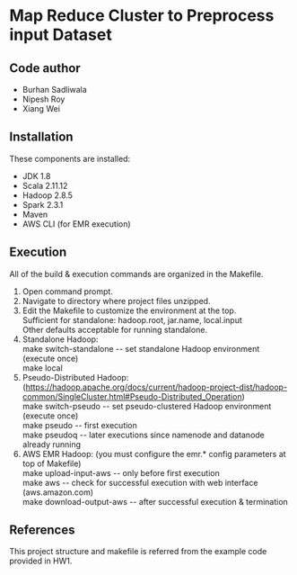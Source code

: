 # Map Reduce Cluster to Preprocess input Dataset

Code author
-----------
- Burhan Sadliwala
- Nipesh Roy
- Xiang Wei

Installation
------------
These components are installed:
- JDK 1.8
- Scala 2.11.12
- Hadoop 2.8.5
- Spark 2.3.1
- Maven
- AWS CLI (for EMR execution)


Execution
---------
All of the build & execution commands are organized in the Makefile.
1) Open command prompt.
2) Navigate to directory where project files unzipped.
3) Edit the Makefile to customize the environment at the top.<br/>
	Sufficient for standalone: hadoop.root, jar.name, local.input<br/>
	Other defaults acceptable for running standalone.<br/>
4) Standalone Hadoop:<br/>
	make switch-standalone		-- set standalone Hadoop environment (execute once)<br/>
	make local<br/>
5) Pseudo-Distributed Hadoop: (https://hadoop.apache.org/docs/current/hadoop-project-dist/hadoop-common/SingleCluster.html#Pseudo-Distributed_Operation)<br/>
	make switch-pseudo			-- set pseudo-clustered Hadoop environment (execute once)<br/>
	make pseudo					-- first execution<br/>
	make pseudoq				-- later executions since namenode and datanode already running<br/>
6) AWS EMR Hadoop: (you must configure the emr.* config parameters at top of Makefile)<br/>
	make upload-input-aws		-- only before first execution<br/>
	make aws					-- check for successful execution with web interface (aws.amazon.com)<br/>
	make download-output-aws			-- after successful execution & termination<br/>


References
----------
This project structure and makefile is referred from the example code provided in HW1.
